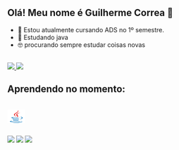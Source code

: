 ## Olá! Meu nome é Guilherme Correa 👋

- 🔭 Estou atualmente cursando ADS no 1º semestre.
- 🌱 Estudando java
- 🤓 procurando sempre estudar coisas novas
<div style="display: inline_block"><br>

<div>
    <a href="https://github.com/Gui-cts">
        <img height="180em" src="https://github-readme-stats.vercel.app/api?username=Gui-cts&show_icons=true&theme=highcontrast&include_all_commits=true&count_private=true"/>
        <img height="180em" src="https://github-readme-stats.vercel.app/api/top-langs/?username=Gui-cts&layout=compact&langs_count=16&theme=highcontrast"/>
    </a>
</div>

## Aprendendo no momento:


<div style="display: inline_block"><br>
  <img align="center" alt="Gui-Java" height="30" width="40" src="https://github.com/devicons/devicon/blob/master/icons/java/java-original.svg">
</div>
  
  ##
 
<div> 
  <a href="https://www.instagram.com/guicorreadev/#" target="_blank"><img src="https://img.shields.io/badge/-Instagram-%23E4405F?style=for-the-badge&logo=instagram&logoColor=white" target="_blank"></a>
  <a href = "mailto:guicorreadev@gmail.com"><img src="https://img.shields.io/badge/-Gmail-%23333?style=for-the-badge&logo=gmail&logoColor=white" target="_blank"></a>
  <a href="https://www.linkedin.com/in/guilherme-correa-443919326/" target="_blank"><img src="https://img.shields.io/badge/-LinkedIn-%230077B5?style=for-the-badge&logo=linkedin&logoColor=white" target="_blank"></a> 
  
</div>
